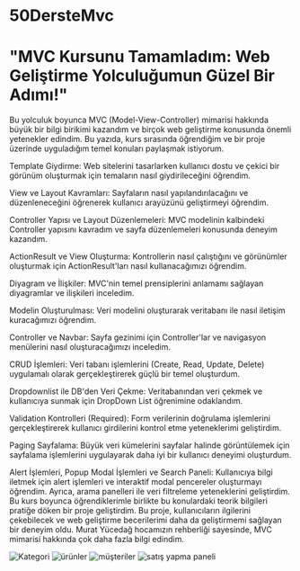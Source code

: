 # 50DersteMvc
# "MVC Kursunu Tamamladım: Web Geliştirme Yolculuğumun Güzel Bir Adımı!"

Bu yolculuk boyunca MVC (Model-View-Controller) mimarisi hakkında büyük bir bilgi birikimi kazandım ve birçok web geliştirme konusunda önemli yetenekler edindim.
Bu yazıda, kurs sırasında öğrendiğim ve bir proje üzerinde uyguladığım temel konuları paylaşmak istiyorum.

Template Giydirme: Web sitelerini tasarlarken kullanıcı dostu ve çekici bir görünüm oluşturmak için temaların nasıl giydirileceğini öğrendim.

View ve Layout Kavramları: Sayfaların nasıl yapılandırılacağını ve düzenleneceğini öğrenerek kullanıcı arayüzünü geliştirmeyi öğrendim.

Controller Yapısı ve Layout Düzenlemeleri: MVC modelinin kalbindeki Controller yapısını kavradım ve sayfa düzenlemeleri konusunda deneyim kazandım.

ActionResult ve View Oluşturma: Kontrollerin nasıl çalıştığını ve görünümler oluşturmak için ActionResult'ları nasıl kullanacağımızı öğrendim.

Diyagram ve İlişkiler: MVC'nin temel prensiplerini anlamamı sağlayan diyagramlar ve ilişkileri inceledim.

Modelin Oluşturulması: Veri modelini oluşturarak veritabanı ile nasıl iletişim kuracağımızı öğrendim.

Controller ve Navbar: Sayfa gezinimi için Controller'lar ve navigasyon menülerini nasıl oluşturacağımızı inceledim.

CRUD İşlemleri: Veri tabanı işlemlerini (Create, Read, Update, Delete) uygulamalı olarak gerçekleştirerek güçlü bir temel oluşturdum.

Dropdownlist ile DB'den Veri Çekme: Veritabanından veri çekmek ve kullanıcıya sunmak için DropDown List öğrenimine odaklandım.

Validation Kontrolleri (Required): Form verilerinin doğrulama işlemlerini gerçekleştirerek kullanıcı girdilerini kontrol etme yeteneklerimi geliştirdim.

Paging Sayfalama: Büyük veri kümelerini sayfalar halinde görüntülemek için sayfalama işlemlerini uygulayarak daha iyi bir kullanıcı deneyimi oluşturdum.

Alert İşlemleri, Popup Modal İşlemleri ve Search Paneli: Kullanıcıya bilgi iletmek için alert işlemleri ve interaktif modal pencereler oluşturmayı öğrendim. 
Ayrıca, arama panelleri ile veri filtreleme yeteneklerini geliştirdim.
Bu kurs boyunca öğrendiklerimle birlikte bu konulardaki teorik bilgileri pratiğe döken bir proje geliştirdim. 
Bu proje, kullanıcıların ilgilerini çekebilecek ve web geliştirme becerilerimi daha da geliştirmemi sağlayan bir deneyim oldu.
Murat Yücedağ hocamızın rehberliği sayesinde, MVC mimarisi hakkında çok daha fazla bilgi edindim.


![Kategori](https://github.com/yagmurttk/50DersteMvc/assets/126063227/734f4ea4-a903-4bfe-96b3-f086f7c0728b)
![ürünler](https://github.com/yagmurttk/50DersteMvc/assets/126063227/d114f002-248e-425d-b62a-ccd36fb88ee0)
![müşteriler](https://github.com/yagmurttk/50DersteMvc/assets/126063227/4d01f212-fd27-4b5d-8353-4824ccbe6167)
![satış yapma paneli](https://github.com/yagmurttk/50DersteMvc/assets/126063227/97fdde20-7a9f-4499-ad45-72f0e388abc0)
